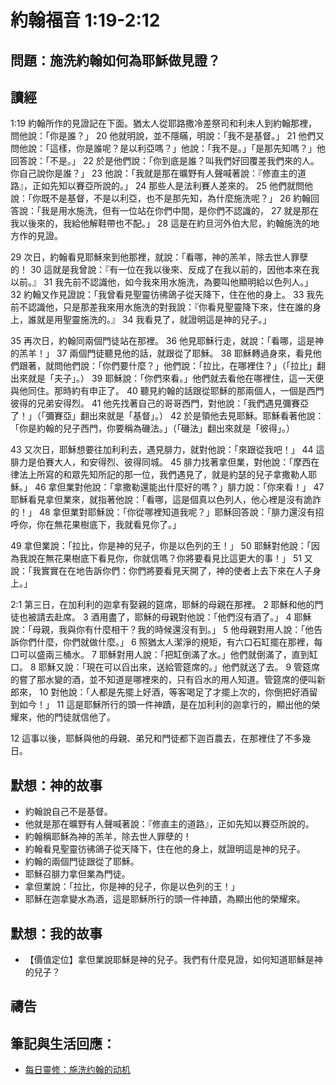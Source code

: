# 約翰福音 1:19-2:12 

## 問題：施洗約翰如何為耶穌做見證？

## 讀經
1:19 約翰所作的見證記在下面。猶太人從耶路撒冷差祭司和利未人到約翰那裡，問他說：「你是誰？」 20 他就明說，並不隱瞞，明說：「我不是基督。」 21 他們又問他說：「這樣，你是誰呢？是以利亞嗎？」他說：「我不是。」「是那先知嗎？」他回答說：「不是。」 22 於是他們說：「你到底是誰？叫我們好回覆差我們來的人。你自己說你是誰？」 23 他說：「我就是那在曠野有人聲喊著說：『修直主的道路』，正如先知以賽亞所說的。」 24 那些人是法利賽人差來的。 25 他們就問他說：「你既不是基督，不是以利亞，也不是那先知，為什麼施洗呢？」 26 約翰回答說：「我是用水施洗，但有一位站在你們中間，是你們不認識的， 27 就是那在我以後來的，我給他解鞋帶也不配。」 28 這是在約旦河外伯大尼，約翰施洗的地方作的見證。

29 次日，約翰看見耶穌來到他那裡，就說：「看哪，神的羔羊，除去世人罪孽的！ 30 這就是我曾說：『有一位在我以後來、反成了在我以前的，因他本來在我以前。』 31 我先前不認識他，如今我來用水施洗，為要叫他顯明給以色列人。」 32 約翰又作見證說：「我曾看見聖靈彷彿鴿子從天降下，住在他的身上。 33 我先前不認識他，只是那差我來用水施洗的對我說：『你看見聖靈降下來，住在誰的身上，誰就是用聖靈施洗的。』 34 我看見了，就證明這是神的兒子。」

35 再次日，約翰同兩個門徒站在那裡。 36 他見耶穌行走，就說：「看哪，這是神的羔羊！」 37 兩個門徒聽見他的話，就跟從了耶穌。 38 耶穌轉過身來，看見他們跟著，就問他們說：「你們要什麼？」他們說：「拉比，在哪裡住？」（「拉比」翻出來就是「夫子」。） 39 耶穌說：「你們來看。」他們就去看他在哪裡住，這一天便與他同住。那時約有申正了。 40 聽見約翰的話跟從耶穌的那兩個人，一個是西門彼得的兄弟安得烈。 41 他先找著自己的哥哥西門，對他說：「我們遇見彌賽亞了！」（「彌賽亞」翻出來就是「基督」。） 42 於是領他去見耶穌。耶穌看著他說：「你是約翰的兒子西門，你要稱為磯法。」（「磯法」翻出來就是「彼得」。）

43 又次日，耶穌想要往加利利去，遇見腓力，就對他說：「來跟從我吧！」 44 這腓力是伯賽大人，和安得烈、彼得同城。 45 腓力找著拿但業，對他說：「摩西在律法上所寫的和眾先知所記的那一位，我們遇見了，就是約瑟的兒子拿撒勒人耶穌。」 46 拿但業對他說：「拿撒勒還能出什麼好的嗎？」腓力說：「你來看！」 47 耶穌看見拿但業來，就指著他說：「看哪，這是個真以色列人，他心裡是沒有詭詐的！」 48 拿但業對耶穌說：「你從哪裡知道我呢？」耶穌回答說：「腓力還沒有招呼你，你在無花果樹底下，我就看見你了。」

49 拿但業說：「拉比，你是神的兒子，你是以色列的王！」 50 耶穌對他說：「因為我說在無花果樹底下看見你，你就信嗎？你將要看見比這更大的事！」 51 又說：「我實實在在地告訴你們：你們將要看見天開了，神的使者上去下來在人子身上。」

2:1 第三日，在加利利的迦拿有娶親的筵席，耶穌的母親在那裡。 2 耶穌和他的門徒也被請去赴席。 3 酒用盡了，耶穌的母親對他說：「他們沒有酒了。」 4 耶穌說：「母親，我與你有什麼相干？我的時候還沒有到。」 5 他母親對用人說：「他告訴你們什麼，你們就做什麼。」 6 照猶太人潔淨的規矩，有六口石缸擺在那裡，每口可以盛兩三桶水。 7 耶穌對用人說：「把缸倒滿了水。」他們就倒滿了，直到缸口。 8 耶穌又說：「現在可以舀出來，送給管筵席的。」他們就送了去。 9 管筵席的嘗了那水變的酒，並不知道是哪裡來的，只有舀水的用人知道。管筵席的便叫新郎來， 10 對他說：「人都是先擺上好酒，等客喝足了才擺上次的，你倒把好酒留到如今！」 11 這是耶穌所行的頭一件神蹟，是在加利利的迦拿行的，顯出他的榮耀來，他的門徒就信他了。

12 這事以後，耶穌與他的母親、弟兄和門徒都下迦百農去，在那裡住了不多幾日。

## 默想：神的故事
+ 約翰說自己不是基督。
+ 他就是那在曠野有人聲喊著說：『修直主的道路』，正如先知以賽亞所說的。
+ 約翰稱耶穌為神的羔羊，除去世人罪孽的！
+ 約翰看見聖靈彷彿鴿子從天降下，住在他的身上，就證明這是神的兒子。
+ 約翰的兩個門徒跟從了耶穌。
+ 耶穌召腓力拿但業為門徒。
+ 拿但業說：「拉比，你是神的兒子，你是以色列的王！」
+ 耶穌在迦拿變水為酒，這是耶穌所行的頭一件神蹟，為顯出他的榮耀來。

## 默想：我的故事
+ 【價值定位】拿但業說耶穌是神的兒子。我們有什麼見證，如何知道耶穌是神的兒子？

## 禱告

## 筆記與生活回應：
+ [每日靈修：施洗约翰的动机](https://bibleplan.github.io/sharing/zhuolin/day5-wk95-sharing.html)
